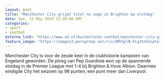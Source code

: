 ```yaml
---
layout: post
title: "Manchester City grijpt titel na zege in Brighton op slotdag"
date: Sun, 12 May 2019 13:39:00 GMT
categories: 
- sport 
- voetbal 
externe_link: "https://www.ad.nl/buitenlands-voetbal/manchester-city-grijpt-titel-na-zege-in-brighton-op-slotdag~a79de8a3/"
feature_image: "https://images3.persgroep.net/rcs/dMVSplB-FLg3tnSnLptoImej9mQ/diocontent/148120254/_fitwidth/400/?appId=21791a8992982cd8da851550a453bd7f&quality=0.7"
---
```


Manchester City is voor de zesde keer in de clubhistorie kampioen van Engeland geworden. De ploeg van Pep Guardiola won op de spannende slotdag in de Premier League met 1-4 bij Brighton & Hove Albion. Daarmee eindigde City het seizoen op 98 punten, een punt meer dan Liverpool.
